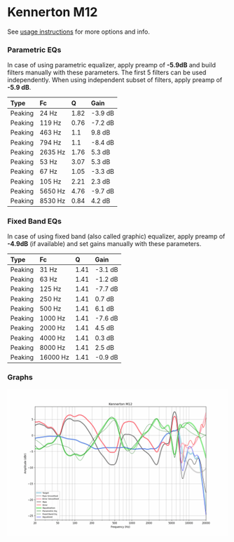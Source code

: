 # Kennerton M12
See [usage instructions](https://github.com/jaakkopasanen/AutoEq#usage) for more options and info.

### Parametric EQs
In case of using parametric equalizer, apply preamp of **-5.9dB** and build filters manually
with these parameters. The first 5 filters can be used independently.
When using independent subset of filters, apply preamp of **-5.9 dB**.

| Type    | Fc      |    Q | Gain    |
|:--------|:--------|:-----|:--------|
| Peaking | 24 Hz   | 1.82 | -3.9 dB |
| Peaking | 119 Hz  | 0.76 | -7.2 dB |
| Peaking | 463 Hz  | 1.1  | 9.8 dB  |
| Peaking | 794 Hz  | 1.1  | -8.4 dB |
| Peaking | 2635 Hz | 1.76 | 5.3 dB  |
| Peaking | 53 Hz   | 3.07 | 5.3 dB  |
| Peaking | 67 Hz   | 1.05 | -3.3 dB |
| Peaking | 105 Hz  | 2.21 | 2.3 dB  |
| Peaking | 5650 Hz | 4.76 | -9.7 dB |
| Peaking | 8530 Hz | 0.84 | 4.2 dB  |

### Fixed Band EQs
In case of using fixed band (also called graphic) equalizer, apply preamp of **-4.9dB**
(if available) and set gains manually with these parameters.

| Type    | Fc       |    Q | Gain    |
|:--------|:---------|:-----|:--------|
| Peaking | 31 Hz    | 1.41 | -3.1 dB |
| Peaking | 63 Hz    | 1.41 | -1.2 dB |
| Peaking | 125 Hz   | 1.41 | -7.7 dB |
| Peaking | 250 Hz   | 1.41 | 0.7 dB  |
| Peaking | 500 Hz   | 1.41 | 6.1 dB  |
| Peaking | 1000 Hz  | 1.41 | -7.6 dB |
| Peaking | 2000 Hz  | 1.41 | 4.5 dB  |
| Peaking | 4000 Hz  | 1.41 | 0.3 dB  |
| Peaking | 8000 Hz  | 1.41 | 2.5 dB  |
| Peaking | 16000 Hz | 1.41 | -0.9 dB |

### Graphs
![](./Kennerton%20M12.png)